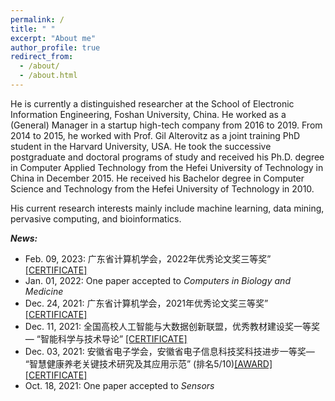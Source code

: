 ```yaml
---
permalink: /
title: " "
excerpt: "About me"
author_profile: true
redirect_from: 
  - /about/
  - /about.html
---
```


He is currently a distinguished researcher at the School of Electronic Information Engineering, Foshan University, China. He worked as a (General) Manager in a startup high-tech company from 2016 to 2019. From 2014 to 2015, he worked with Prof. Gil Alterovitz as a joint training PhD student in the Harvard University, USA. He took the successive postgraduate and doctoral programs of study and received his Ph.D. degree in Computer Applied Technology from the Hefei University of Technology in China in December 2015. He received his Bachelor degree in Computer Science and Technology from the Hefei University of Technology in 2010. 

His current research interests mainly include machine learning, data mining, pervasive computing, and bioinformatics. 





***News:***
- Feb. 09, 2023: 广东省计算机学会，2022年优秀论文奖三等奖” [[CERTIFICATE]](http://ag-wang.github.io/files/caguangdong2022.jpg)
- Jan. 01, 2022: One paper accepted to *Computers in Biology and Medicine*
- Dec. 24, 2021: 广东省计算机学会，2021年优秀论文奖三等奖” [[CERTIFICATE]](http://ag-wang.github.io/files/caguangdong2021.jpg)
- Dec. 11, 2021: 全国高校人工智能与大数据创新联盟，优秀教材建设奖一等奖— “智能科学与技术导论” [[CERTIFICATE]](http://ag-wang.github.io/files/IST_excellent_textbook_award_2021.jpg)
- Dec. 03, 2021: 安徽省电子学会，安徽省电子信息科技奖科技进步一等奖— “智慧健康养老关键技术研究及其应用示范” (排名5/10)[[AWARD]](http://ag-wang.github.io/files/dianzixuehuijiangdanwei.jpg)[[CERTIFICATE]](http://ag-wang.github.io/files/dianzixuehuijianggeren.jpg)
- Oct. 18, 2021: One paper accepted to *Sensors*
